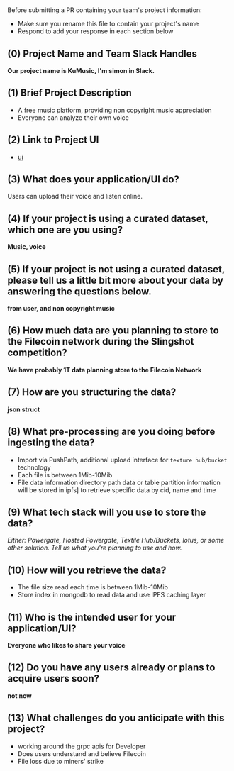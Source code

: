 # <KuMusic>

Before submitting a PR containing your team's project information:
- Make sure you rename this file to contain your project's name
- Respond to add your response in each section below

## (0) Project Name and Team Slack Handles

**Our project name is KuMusic, I'm simon in Slack.**

## (1) Brief Project Description

- A free music platform, providing non copyright music appreciation
- Everyone can analyze their own voice

## (2) Link to Project UI

- [ui](https://github.com/Thchoonlophon/kumusic/tree/master/ui)


## (3) What does your application/UI do?

Users can upload their voice and listen online.

## (4) If your project is using a curated dataset, which one are you using?

**Music, voice**

## (5) If your project is not using a curated dataset, please tell us a little bit more about your data by answering the questions below.

**from user, and non copyright music**

## (6) How much data are you planning to store to the Filecoin network during the Slingshot competition?

**We have probably 1T data planning  store to the Filecoin Network**

## (7) How are you structuring the data?

**json struct**

## (8) What pre-processing are you doing before ingesting the data?

- Import via PushPath, additional upload interface for `texture hub/bucket` technology
- Each file is between 1Mib-10Mib
- File data information directory path data or table partition information will be stored in ipfs] to retrieve specific data by cid, name and time

## (9)  What tech stack will you use to store the data?

*Either: Powergate, Hosted Powergate, Textile Hub/Buckets, lotus, or some other solution. Tell us what you're planning to use and how.*

## (10) How will you retrieve the data?

- The file size read each time is between 1Mib-10Mib
- Store index in mongodb to read data and use IPFS caching layer

## (11) Who is the intended user for your application/UI?

**Everyone who likes to share your voice**

## (12) Do you have any users already or plans to acquire users soon?

**not now**

## (13) What challenges do you anticipate with this project?

- working around the grpc apis for Developer
- Does users understand and believe Filecoin
- File loss due to miners' strike

